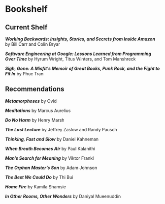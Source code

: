 # Bookshelf





## Current Shelf 




_**Working Backwards: Insights, Stories, and Secrets from Inside Amazon**_ by Bill Carr and Colin Bryar

_**Software Engineering at Google: Lessons Learned from Programming Over Time**_ by Hyrum Wright, Titus Winters, and Tom Manshreck

_**Sigh, Gone: A Misfit's Memoir of Great Books, Punk Rock, and the Fight to Fit In**_ by Phuc Tran







## Recommendations 




_**Metamorphoses**_ by Ovid 

_**Meditations**_ by Marcus Aurelius

_**Do No Harm**_ by Henry Marsh

_**The Last Lecture**_ by Jeffrey Zaslow and Randy Pausch

_**Thinking, Fast and Slow**_ by Daniel Kahneman

_**When Breath Becomes Air**_ by Paul Kalanithi

_**Man’s Search for Meaning**_ by Viktor Frankl

_**The Orphan Master’s Son**_ by Adam Johnson

_**The Best We Could Do**_ by Thi Bui

_**Home Fire**_ by Kamila Shamsie

_**In Other Rooms, Other Wonders**_ by Daniyal Mueenuddin


